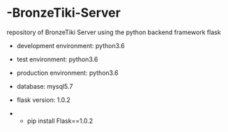# -BronzeTiki-Server

repository of BronzeTiki Server using the python backend framework flask

- development environment: python3.6
- test environment: python3.6
- production environment: python3.6

- database: mysql5.7

- flask version: 1.0.2
- - pip install Flask==1.0.2
